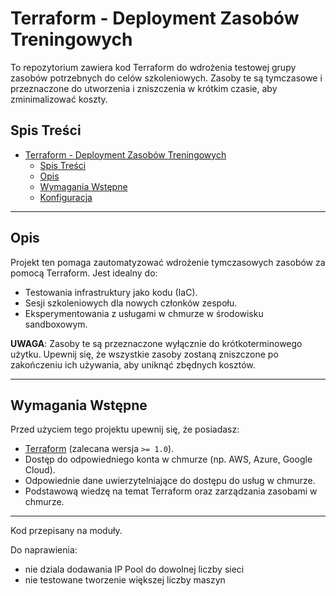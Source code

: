 # Terraform - Deployment Zasobów Treningowych

To repozytorium zawiera kod Terraform do wdrożenia testowej grupy zasobów potrzebnych do celów szkoleniowych. Zasoby te są tymczasowe i przeznaczone do utworzenia i zniszczenia w krótkim czasie, aby zminimalizować koszty.

## Spis Treści

- [Terraform - Deployment Zasobów Treningowych](#terraform---deployment-zasobów-treningowych)
  - [Spis Treści](#spis-treści)
  - [Opis](#opis)
  - [Wymagania Wstępne](#wymagania-wstępne)
  - [Konfiguracja](#konfiguracja)

---

## Opis

Projekt ten pomaga zautomatyzować wdrożenie tymczasowych zasobów za pomocą Terraform. Jest idealny do:
- Testowania infrastruktury jako kodu (IaC).
- Sesji szkoleniowych dla nowych członków zespołu.
- Eksperymentowania z usługami w chmurze w środowisku sandboxowym.

**UWAGA**: Zasoby te są przeznaczone wyłącznie do krótkoterminowego użytku. Upewnij się, że wszystkie zasoby zostaną zniszczone po zakończeniu ich używania, aby uniknąć zbędnych kosztów.

---

## Wymagania Wstępne

Przed użyciem tego projektu upewnij się, że posiadasz:
- [Terraform](https://www.terraform.io/downloads.html) (zalecana wersja `>= 1.0`).
- Dostęp do odpowiedniego konta w chmurze (np. AWS, Azure, Google Cloud).
- Odpowiednie dane uwierzytelniające do dostępu do usług w chmurze.
- Podstawową wiedzę na temat Terraform oraz zarządzania zasobami w chmurze.

---

Kod przepisany na moduły.

Do naprawienia:
- nie dziala dodawania IP Pool do dowolnej liczby sieci
- nie testowane tworzenie większej liczby maszyn

